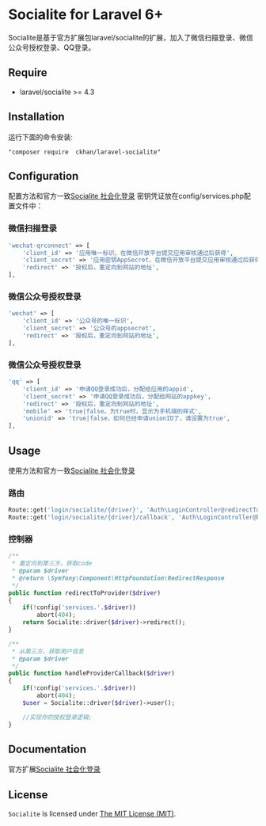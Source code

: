 # Socialite for Laravel 6+
Socialite是基于官方扩展包laravel/socialite的扩展，加入了微信扫描登录、微信公众号授权登录、QQ登录。

## Require
- laravel/socialite >= 4.3

## Installation
运行下面的命令安装:

    "composer require  ckhan/laravel-socialite"   

## Configuration
配置方法和官方一致[Socialite 社会化登录](https://learnku.com/docs/laravel/6.x/socialite/5192#configuration)
密钥凭证放在config/services.php配置文件中：

### 微信扫描登录
```php
'wechat-qrconnect' => [
    'client_id' => '应用唯一标识，在微信开放平台提交应用审核通过后获得',
    'client_secret' => '应用密钥AppSecret，在微信开放平台提交应用审核通过后获得',
    'redirect' => '授权后，重定向到网站的地址',
],
``` 

### 微信公众号授权登录
```php
'wechat' => [
    'client_id' => '公众号的唯一标识',
    'client_secret' => '公众号的appsecret',
    'redirect' => '授权后，重定向到网站的地址',
],
``` 

### 微信公众号授权登录
```php
'qq' => [
    'client_id' => '申请QQ登录成功后，分配给应用的appid',
    'client_secret' => '申请QQ登录成功后，分配给网站的appkey',
    'redirect' => '授权后，重定向到网站的地址',
    'mobile' => 'true|false，为true时，显示为手机端的样式',
    'unionid' => 'true|false，如何已经申请unionID了，请设置为true',
],
``` 

## Usage
使用方法和官方一致[Socialite 社会化登录](https://learnku.com/docs/laravel/6.x/socialite/5192#routing)

### 路由
```php
Route::get('login/socialite/{driver}', 'Auth\LoginController@redirectToProvider');
Route::get('login/socialite/{driver}/callback', 'Auth\LoginController@handleProviderCallback');
```

### 控制器
```php
/**
 * 重定向到第三方，获取code
 * @param $driver
 * @return \Symfony\Component\HttpFoundation\RedirectResponse
 */
public function redirectToProvider($driver)
{
    if(!config('services.'.$driver))
        abort(404);
    return Socialite::driver($driver)->redirect();
}

/**
 * 从第三方，获取用户信息
 * @param $driver
 */
public function handleProviderCallback($driver)
{
    if(!config('services.'.$driver))
        abort(404);
    $user = Socialite::driver($driver)->user();

    //实现你的授权登录逻辑;
}
```
 
## Documentation
官方扩展[Socialite 社会化登录](https://learnku.com/docs/laravel/6.x/socialite/5192)

## License
`Socialite` is licensed under [The MIT License (MIT)](LICENSE).
